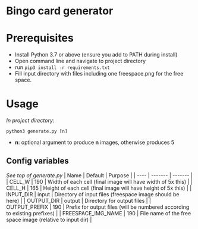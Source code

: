 # Bingo card generator

# Prerequisites
 - Install Python 3.7 or above (ensure you add to PATH during install)
 - Open command line and navigate to project directory
 - run ```pip3 install -r requirements.txt```
 - Fill input directory with files including one freespace.png for the free space.

# Usage
*In project directory:*

```python3 generate.py [n]```

 - **n**: optional argument to produce **n** images, otherwise produces 5

## Config variables
*See top of generate.py*
| Name | Default | Purpose |
| ---- | ------- | ------- |
| CELL_W | 190 | Width of each cell (final image will have width of 5x this) |
| CELL_H | 165 | Height of each cell (final image will have height of 5x this) |
| INPUT_DIR | input | Directory of input files (freespace image should be here) |
| OUTPUT_DIR | output | Directory for output files |
| OUTPUT_PREFIX | 190 | Prefix for output files (will be numbered according to existing prefixes) |
| FREESPACE_IMG_NAME | 190 | File name of the free space image (relative to input dir) |